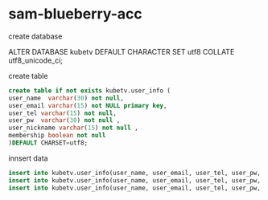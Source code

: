 # sam-blueberry-acc

create database
<!-- CREATE DATABASE skb DEFAULT CHARACTER SET utf8 COLLATE utf8_unicode_ci; -->
ALTER DATABASE kubetv DEFAULT CHARACTER SET utf8 COLLATE utf8_unicode_ci;

create table
``` sql
create table if not exists kubetv.user_info (
user_name  varchar(30) not null,
user_email varchar(15) not NULL primary key,    
user_tel varchar(15) not null,    
user_pw  varchar(30) not null , 
user_nickname varchar(15) not null , 
membership boolean not null
)DEFAULT CHARSET=utf8;
```
innsert data
```sql
insert into kubetv.user_info(user_name, user_email, user_tel, user_pw, user_nickname, membership ) VALUES('김다름','a@g','010-1234-5678','passw0rd','다름보이', true);
insert into kubetv.user_info(user_name, user_email, user_tel, user_pw, user_nickname, membership ) VALUES('김수미','b@g','010-9876-5432','passw0rd','k8s', true);
insert into kubetv.user_info(user_name, user_email, user_tel, user_pw, user_nickname, membership ) VALUES('홍길동','c@i','010-2345-6789','passw0rd','ibm', false);

```
